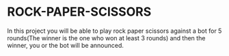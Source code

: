 # ROCK-PAPER-SCISSORS

In this project you will be able to play rock paper scissors against a bot for 5 rounds(The winner is the one who won at least 3 rounds) and then the winner, you or the bot will be announced.